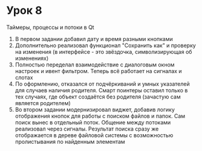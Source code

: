 # Урок 8
Таймеры, процессы и потоки в Qt

1. В первом задании добавил дату и время разными кнопками  
2. Дополнительно реализовал функционал "Сохранить как" и проверку на изменения (в интерфейсе - это звёздочка, символизирующая об изменениях)  
3. Полностью переделал взаимодействие с диалоговым окном настроек и ивент фильтром. Теперь всё работает на сигналах и слотах  
4. По оформлению, отказался от подчёркиваний и умных указателей для случаев наличия родителя. Смарт поинтеры оставил только в тех случаях, где объект создаётся без родителя (зачастую сам является родителем)  
5. Во втором задании модернизировал виджет, добавив логику отображения кнопок для работы с поиском файлов и папок. Сам поиск вынес в отдельный поток. Общение между потоками реализовал через сигналы. Результат поиска сразу же отображается в дереве файловой системы с возможностью пролистывания по найденным элементам
